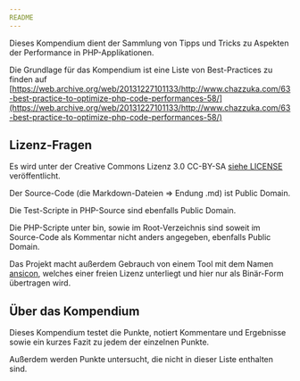 ```yaml
---
README
---
```

Dieses Kompendium dient der Sammlung von Tipps und Tricks zu Aspekten der Performance in PHP-Applikationen.

Die Grundlage für das Kompendium ist eine Liste von Best-Practices zu finden auf [https://web.archive.org/web/20131227101133/http://www.chazzuka.com/63-best-practice-to-optimize-php-code-performances-58/](https://web.archive.org/web/20131227101133/http://www.chazzuka.com/63-best-practice-to-optimize-php-code-performances-58/)


Lizenz-Fragen
-------------

Es wird unter der Creative Commons Lizenz 3.0 CC-BY-SA [siehe LICENSE](LICENSE.md "Lizenz") veröffentlicht.

Der Source-Code (die Markdown-Dateien => Endung .md) ist Public Domain.

Die Test-Scripte in PHP-Source sind ebenfalls Public Domain.

Die PHP-Scripte unter bin, sowie im Root-Verzeichnis sind soweit im Source-Code als Kommentar nicht anders angegeben, ebenfalls Public Domain.

Das Projekt macht außerdem Gebrauch von einem Tool mit dem Namen [ansicon](https://github.com/adoxa/ansicon), welches einer freien Lizenz unterliegt und hier nur als Binär-Form übertragen wird. 


Über das Kompendium
-------------------

Dieses Kompendium testet die Punkte, notiert Kommentare und Ergebnisse sowie ein kurzes Fazit zu jedem der einzelnen Punkte.

Außerdem werden Punkte untersucht, die nicht in dieser Liste enthalten sind.
